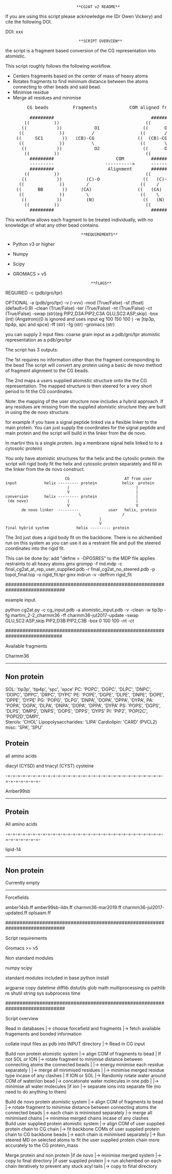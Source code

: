                                    **CG2AT v2 README**

If you are using this script please acknowledge me (Dr Owen Vickery) and cite the following DOI.

DOI: xxx

                                    **SCRIPT OVERVIEW**

the script is a fragment based conversion of the CG representation into atomistic. 

This script roughly follows the following workflow.

- Centers fragments based on the center of mass of heavy atoms
- Rotates fragments to find minimum distance between the atoms connecting to other beads and said bead.
- Minimise residue
- Merge all residues and minimise

<pre>
        CG beads         Fragments            COM aligned fragments           Aligned fragments                 Atomistic
                                                                              
         #########                                    ########                      ########      
       ((         ))                                ((        ))                  ((        ))    
      ((           ))            O1                ((      O1  ))                ((  O1  O2  ))                    
     ((             ))          /                 ((       /    ))              ((    \  /    ))                     
    ((     SC1       ))   (CB)-CG                ((  (CB)-CG     ))            ((      CG      ))                     
     ((             ))          \                 ((       \    ))              ((     |      ))                   O1  O2
      ((           ))            O2                ((      O2  ))                ((   (CB)   ))                     \  /
       ((         ))                                ((        ))                  ((        ))                       CG
         #########                       COM          ########       rotation       ########      Minimisation       |
         ---------                   ---------->      --------      ---------->     --------      ----------->       CB  
         #########                    Alignment       ########       Alignment      ########                         | 
       ((         ))                                ((        ))                  ((        ))                   X1  CA   X2
      ((           ))         (C)-O                ((   (C)-O  ))                ((    CA    ))                   \ /  \ /
     ((             ))        /                   ((    /       ))              ((    /  \    ))                   N    C
    ((      BB       ))     (CA)                 ((   (CA)       ))            ((   (N)  (C)   ))                       |
     ((             ))        \                   ((    \       ))              ((        |   ))                        O
      ((           ))         (N)                  ((   (N)    ))                ((       O  ))   
       ((         ))                                ((        ))                  ((        ))    
         #########                                    ########                      ########       
</pre> 

This workflow allows each fragment to be treated individually, with no knowledge of what any other bead contains.


                                     **REQUIREMENTS**

- Python v3 or higher
- Numpy
- Scipy
- GROMACS > v5

                                        **FLAGS**

REQUIRED
-c          (pdb/gro/tpr)

OPTIONAL
-a          (pdb/gro/tpr)
-v          (-vvv) 
-mod        (True/False)
-sf         (float)(default=0.9)
-clean      (True/False) 
-ter        (True/False)
-nt         (True/False)
-ct         (True/False)
-swap       (str)(eg PIP2,D3A:PIP2,C3A GLU,SC2:ASP,skip)
-box        (int) (Angstrom)(0 is ignored and uses input eg 100 150 100 ) 
-w          [tip3p, tip4p, spc and spce] 
-ff         (str) 
-fg         (str) 
-gromacs    (str)  






you can supply 2 input files:
coarse grain input as a pdb/gro/tpr
atomistic representation as a pdb/gro/tpr

The script has 3 outputs:

The 1st requires no information other than the fragment corresponding to the bead
The script will convert any protein using a basic de novo method of fragment alignment to the CG beads.

The 2nd maps a users supplied atomistic structure onto the the CG representation. 
The mapped structure is then steered for a very short period to fit the CG coordinates.

Note:
the mapping of the user structure now includes a hybrid approach.
If any residues are missing from the supplied atomistic structure they are built in using the de novo structure.

for example if you have a signal peptide linked via a flexible linker to the main protein.
You can just supply the coordinates for the signal peptide and main protein and the script will build in the linker from the de novo.

In martini this is a single protein. (eg a membrane signal helix linked to to a cytosolic protein)

You only have atomistic structures for the helix and the cytoslic protein.
the script will rigid body fit the helix and cytosolic protein separately and fill in the linker from the de novo construct.

                              CG                        AT from user
    input            helix --------- protein           helix  protein 
                               |                             |
                               V                             |
    conversion       helix --------- protein                 |
     (de novo)                 |                             |
                               V                             V
           de novo linker  ---------             user   helix, protein
                                    \                  /
                                             |
                                             V
    final hybrid system            helix --------- protein



The 3rd just does a rigid body fit on the backbone.
There is no alchembed run on this system as you can use it as a restraint file and pull the steered coordinates into the rigid fit.

This can be done by:
add "define = -DPOSRES" to the MDP file applies restraints to all heavy atoms
gmx grompp -f md.mdp -c final_cg2at_at_rep_user_supplied.pdb -r final_cg2at_no_steered.pdb -p topol_final.top -o rigid_fit.tpr
gmx mdrun -v -deffnm rigid_fit


#############################################################################




example input.

python cg2at.py -c cg_input.pdb -a atomistic_input.pdb -v -clean -w tip3p -fg martini_2-2_charmm36 -ff charmm36-jul2017-update -swap GLU,SC2:ASP,skip PIP2,D3B:PIP2,C3B -box 0 100 100 -nt -ct

############################################################################

Available fragments

Charmm36
________

Non protein
-----------
SOL: 'tip3p', 'tip4p', 'spc', 'spce'
PC:  'POPC', 'DGPC', 'DLPC', 'DNPC', 'DOPC', 'DPPC', 'DRPC', 'DYPC'
PE:  'POPE', 'DGPE', 'DLPE', 'DNPE', 'DOPE', 'DPPE', 'DYPE'
PG:  'POPG', 'DLPG', 'DNPA', 'DOPA', 'DPPA', 'DYPA',
PA:  'POPA', 'DGPA', 'DLPA', 'DNPA', 'DOPA', 'DPPA', 'DYPA' 
PS:  'POPS', 'DGPS', 'DLPS', 'DMPS', 'DNPS', 'DOPS', 'DPPS', 'DYPS'
PI:  'PIP2', 'POPI2C', 'POPI2D','DMPI',  
Sterols: 'CHOL'
Lipopolysaccharides: 'LIPA'
Cardiolipin: 'CARD' (PVCL2) 
misc: 'SPA', 'SPU'


Protein
-------
all amino acids

diacyl (CYSD) and triacyl (CYST) cysteine

-=-=-=-=-=-=-=-=-=-=-=-=-=-=-=-=-=-=-=-=-=-=-=-=-=-=-=-=-=-=-=-=-=-=-=-=-=-=-

Amber99sb
_________

Protein
-------
All amino acids

-=-=-=-=-=-=-=-=-=-=-=-=-=-=-=-=-=-=-=-=-=-=-=-=-=-=-=-=-=-=-=-=-=-=-=-=-=-=-

lipid-14
________

Non protein
-----------
Currently empty


-----------------------------------------------------------------------------

Forcefields

amber14sb.ff
amber99sb-ildn.ff
charmm36-mar2019.ff
charmm36-jul2017-updated.ff
oplsaam.ff


#############################################################################

Script requirements

Gromacs >= v5

Non standard modules

numpy
scipy

standard modules included in base python install

argparse
copy
datetime
difflib
distutils
glob
math
multiprocessing
os
pathlib
re
shutil
string
sys
subprocess
time


#############################################################################

Script overview

 Read in databases 
        |-> choose forcefield and fragments
                      |-> fetch available fragements and bonded information

 collate input files as pdb into INPUT directory 
                      |-> Read in CG input
 
 Build non protein atomistic system
                |-> align COM of fragments to bead
                                | If not SOL or ION
                                |-> rotate fragment to minimise distance between connecting atoms the connected beads 
                                |                                       |-> energy minimise each residue separately
                                |                                                         |-> merge all minimised residues 
                                |                                                                         |-> minimise merged residue type incase of any clashes 
                                | If ION or SOL
                                |-> Randomly rotate water around COM of water/ion bead
                                                         |-> concatonate water molecules in one pdb
                                                         |              |-> minimise all water molecules
                                                         |if ion
                                                         |-> separate ions into separate file (no need to do anything to them) 

Build de novo protein atomistic system
                |-> align COM of fragments to bead
                                |-> rotate fragment to minimise distance between connecting atoms the connected beads 
                                                                           |-> each chain is minimised separately
                                                                                               |-> merge all minimised chains
                                                                                                            |-> minimise merged chains incase of any clashes                             
Build user supplied protein atomistic system
                |-> align COM of user supplied protein chain to CG chain
                                         |-> fit backbone COMs of user supplied protein chain to CG backbone beads
                                                                        |-> each chain is minimised separately
                                                                                        |-> Run steered MD on selected atoms to fit the user supplied protein chain more accurately to the CG protein_mass

 Merge protein and non protein 
           |if de novo
           |-> minimise merged system
                        |-> copy to final directory 
           |if user supplied protein
           |-> run alchembed on each chain iteratively to prevent any stuck acyl tails 
                                            |-> copy to final directory
